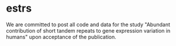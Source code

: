 # estrs
We are committed to post all code and data for the study "Abundant contribution of short tandem repeats to gene expression variation in humans" upon acceptance of the publication.
